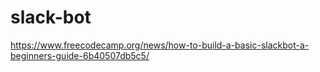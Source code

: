 # slack-bot

https://www.freecodecamp.org/news/how-to-build-a-basic-slackbot-a-beginners-guide-6b40507db5c5/
